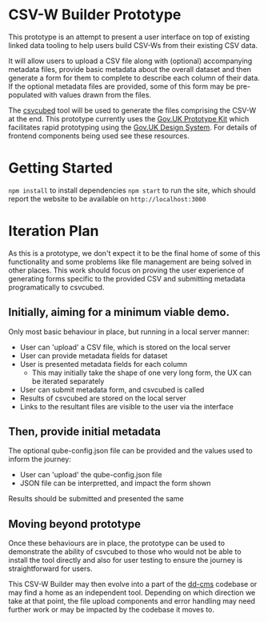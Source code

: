 # CSV-W Builder Prototype

This prototype is an attempt to present a user interface on top of existing linked data tooling to help users build CSV-Ws from their existing CSV data.

It will allow users to upload a CSV file along with (optional) accompanying metadata files, provide basic metadata about the overall dataset and then generate a form for them to complete to describe each column of their data. If the optional metadata files are provided, some of this form may be pre-populated with values drawn from the files.

The [csvcubed](https://github.com/GSS-Cogs/csvcubed) tool will be used to generate the files comprising the CSV-W at the end.
This prototype currently uses the [Gov.UK Prototype Kit](https://govuk-prototype-kit.herokuapp.com/docs) which facilitates rapid prototyping using
the [Gov.UK Design System](https://design-system.service.gov.uk/get-started/). For details of frontend components being used see these resources.

# Getting Started

`npm install` to install dependencies
`npm start` to run the site, which should report the website to be available on `http://localhost:3000`

# Iteration Plan

As this is a prototype, we don't expect it to be the final home of some of this functionality and some problems like file management are being solved in other places. This work should focus on proving the user  experience of generating forms specific to the provided CSV and submitting metadata programatically to csvcubed.

## Initially, aiming for a minimum viable demo.
Only most basic behaviour in place, but running in a local server manner:

- User can 'upload' a CSV file, which is stored on the local server
- User can provide metadata fields for dataset
- User is presented metadata fields for each column
    - This may initially take the shape of one very long form, the UX can be iterated separately
- User can submit metadata form, and csvcubed is called
- Results of csvcubed are stored on the local server
- Links to the resultant files are visible to the user via the interface

## Then, provide initial metadata
The optional qube-config.json file can be provided and the values used to inform the journey:

- User can 'upload' the qube-config.json file
- JSON file can be interpretted, and impact the form shown

Results should be submitted and presented the same

## Moving beyond prototype
Once these behaviours are in place, the prototype can be used to demonstrate the ability of csvcubed
to those who would not be able to install the tool directly and also for user testing to ensure the 
journey is straightforward for users.

This CSV-W Builder may then evolve into a part of the [dd-cms](https://github.com/GSS-Cogs/dd-cms) codebase
or may find a home as an independent tool. Depending on which direction we take at that point, the 
file upload components and error handling may need further work or may be impacted by the codebase it 
moves to.

